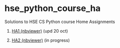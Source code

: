 # hse_python_course_ha

Solutions to HSE CS Python course Home Assignments

1. [HA1 (nbviewer)](https://nbviewer.jupyter.org/github/glebkrapivin/hse_python_course_ha/blob/master/HA1/Krapivin_Adv_Python_HA1.ipynb) (upd 20 oct)

1. [HA2 (nbviewer)](https://nbviewer.jupyter.org/github/glebkrapivin/hse_python_course_ha/blob/master/HA2/Krapivin_Adv_Python_HA2.ipynb) (in progress)